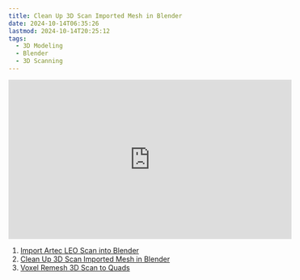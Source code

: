 ```yaml
---
title: Clean Up 3D Scan Imported Mesh in Blender
date: 2024-10-14T06:35:26
lastmod: 2024-10-14T20:25:12
tags:
  - 3D Modeling
  - Blender
  - 3D Scanning
---
```


<div class="video-grid">
<div class="iframe-16-9-container">
<iframe class="youTubeIframe" width="560" height="315" src="https://www.youtube.com/embed/f7F8jNDWae0" title="YouTube video player" frameborder="0" allow="accelerometer; autoplay; clipboard-write; encrypted-media; gyroscope; picture-in-picture; web-share" allowfullscreen></iframe>
</div>
</div>

1. [Import Artec LEO Scan into Blender](https://youtu.be/-8Tvn8UFG0Y)
2. [Clean Up 3D Scan Imported Mesh in Blender](https://youtu.be/f7F8jNDWae0)
3. [Voxel Remesh 3D Scan to Quads](https://youtu.be/-8A4AWW4y24)
